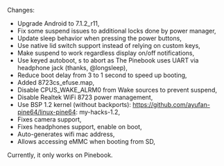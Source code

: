 Changes:
- Upgrade Android to 7.1.2_r11,
- Fix some suspend issues to additional locks done by power manager,
- Update sleep behavior when pressing the power buttons,
- Use native lid switch support instead of relying on custom keys,
- Make suspend to work regardless display on/off notifications,
- Use keyed autoboot, s to abort as The Pinebook uses UART via headphone jack (thanks, @longsleep),
- Reduce boot delay from 3 to 1 second to speed up booting,
- Added 8723cs_efuse.map,
- Disable CPUS_WAKE_ALRM0 from Wake sources to prevent suspend,
- Disable Realtek WiFi 8723 power management,
- Use BSP 1.2 kernel (without backports): https://github.com/ayufan-pine64/linux-pine64: my-hacks-1.2,
- Fixes camera support,
- Fixes headphones support, enable on boot,
- Auto-generates wifi mac address,
- Allows accessing eMMC when booting from SD,

Currently, it only works on Pinebook.


